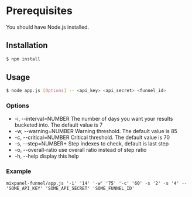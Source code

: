 # Prerequisites
You  should have Node.js installed.

## Installation
```sh
$ npm install
```

## Usage
 ```sh
$ node app.js [Options] -- <api_key> <api_secret> <funnel_id>
```

### Options
- -i, --interval=NUMBER  The number of days you want your results bucketed into. The default value is 7
- -w, --warning=NUMBER   Warning threshold. The default value is 85
- -c, --critical=NUMBER  Critical threshold. The default value is 70
- -s, --step=NUMBER+     Step indexes to check, default is last step
- -o, --overall-ratio      use overall ratio instead of step ratio
- -h, --help               display this help           

### Example
```
mixpanel-funnel/app.js '-i' '14' '-w' '75' '-c' '60' -s '2' -s '4' -- 'SOME_API_KEY' 'SOME_API_SECRET' 'SOME_FUNNEL_ID'
```
